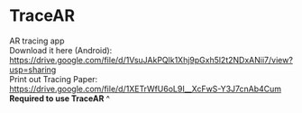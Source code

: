 # TraceAR
AR tracing app<br>
Download it here (Android): https://drive.google.com/file/d/1VsuJAkPQlk1Xhj9pGxh5l2t2NDxANii7/view?usp=sharing<br>
Print out Tracing Paper: https://drive.google.com/file/d/1XETrWfU6oL9I__XcFwS-Y3J7cnAb4Cum
**Required to use TraceAR** ^
